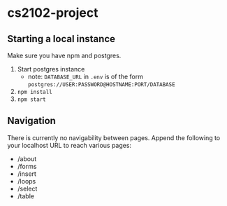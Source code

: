 # cs2102-project

## Starting a local instance

Make sure you have npm and postgres.

1. Start postgres instance
    * note: `DATABASE_URL` in `.env` is of the form
      `postgres://USER:PASSWORD@HOSTNAME:PORT/DATABASE`
2. `npm install`
3. `npm start`

## Navigation

There is currently no navigability between pages. Append the following to your localhost URL to reach various pages:
- /about
- /forms
- /insert
- /loops
- /select
- /table
